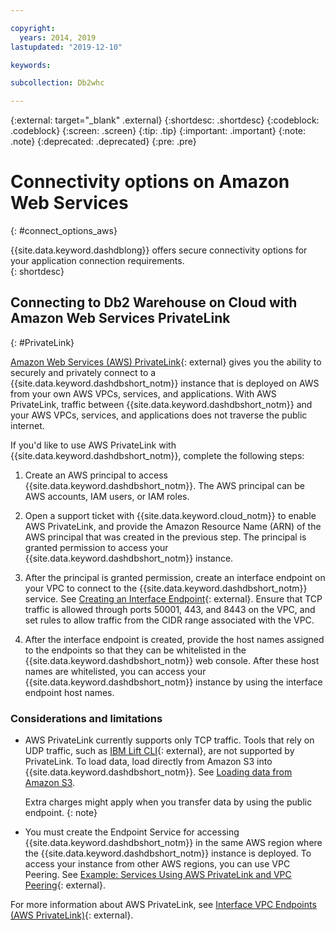 ```yaml
---

copyright:
  years: 2014, 2019
lastupdated: "2019-12-10"

keywords:

subcollection: Db2whc

---
```


<!-- Attribute definitions --> 
{:external: target="_blank" .external}
{:shortdesc: .shortdesc}
{:codeblock: .codeblock}
{:screen: .screen}
{:tip: .tip}
{:important: .important}
{:note: .note}
{:deprecated: .deprecated}
{:pre: .pre}

# Connectivity options on Amazon Web Services
{: #connect_options_aws}

{{site.data.keyword.dashdblong}} offers secure connectivity options for your application connection requirements.  
{: shortdesc}

## Connecting to Db2 Warehouse on Cloud with Amazon Web Services PrivateLink
{: #PrivateLink}

[Amazon Web Services (AWS) PrivateLink](https://aws.amazon.com/privatelink/){: external} gives you the ability to securely and privately connect to a {{site.data.keyword.dashdbshort_notm}} instance that is deployed on AWS from your own AWS VPCs, services, and applications. With AWS PrivateLink, traffic between {{site.data.keyword.dashdbshort_notm}} and your AWS VPCs, services, and applications does not traverse the public internet.

If you'd like to use AWS PrivateLink with {{site.data.keyword.dashdbshort_notm}}, complete the following steps:

1. Create an AWS principal to access {{site.data.keyword.dashdbshort_notm}}. The AWS principal can be AWS accounts, IAM users, or IAM roles.

2. Open a support ticket with {{site.data.keyword.cloud_notm}} to enable AWS PrivateLink, and provide the Amazon Resource Name (ARN) of the AWS principal that was created in the previous step. The principal is granted permission to access your {{site.data.keyword.dashdbshort_notm}} instance.
    
3. After the principal is granted permission, create an interface endpoint on your VPC to connect to the {{site.data.keyword.dashdbshort_notm}} service. See [Creating an Interface Endpoint](https://docs.aws.amazon.com/vpc/latest/userguide/vpce-interface.html#create-interface-endpoint){: external}. Ensure that TCP traffic is allowed through ports 50001, 443, and 8443 on the VPC, and set rules to allow traffic from the CIDR range associated with the VPC.
    
4. After the interface endpoint is created, provide the host names assigned to the endpoints so that they can be whitelisted in the {{site.data.keyword.dashdbshort_notm}} web console. After these host names are whitelisted, you can access your {{site.data.keyword.dashdbshort_notm}} instance by using the interface endpoint host names.

### Considerations and limitations

- AWS PrivateLink currently supports only TCP traffic. Tools that rely on UDP traffic, such as [IBM Lift CLI](https://www.lift-cli.cloud.ibm.com/){: external}, are not supported by PrivateLink. To load data, load directly from Amazon S3 into {{site.data.keyword.dashdbshort_notm}}. See [Loading data from Amazon S3](/docs/services/Db2whc?topic=Db2whc-loading_data).

  Extra charges might apply when you transfer data by using the public endpoint.
  {: note}

- You must create the Endpoint Service for accessing {{site.data.keyword.dashdbshort_notm}} in the same AWS region where the {{site.data.keyword.dashdbshort_notm}} instance is deployed. To access your instance from other AWS regions, you can use VPC Peering. See [Example: Services Using AWS PrivateLink and VPC Peering](https://docs.aws.amazon.com/vpc/latest/userguide/vpc-peer-region-example.html){: external}.

For more information about AWS PrivateLink, see [Interface VPC Endpoints (AWS PrivateLink)](https://docs.aws.amazon.com/vpc/latest/userguide/vpce-interface.html){: external}.
